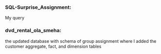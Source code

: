 ### SQL-Surprise_Assignment:
My query
### dvd_rental_ola_smeha:
the updated database with schema of group assignment where I added the customer aggregate, fact, and dimension tables
